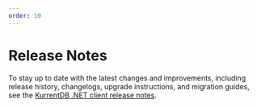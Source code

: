 ```yaml
---
order: 10
---
```


# Release Notes

To stay up to date with the latest changes and improvements, including release history, changelogs, upgrade instructions, and migration guides, see the [KurrentDB .NET client release notes](https://github.com/kurrent-io/KurrentDB-Client-Dotnet/releases).